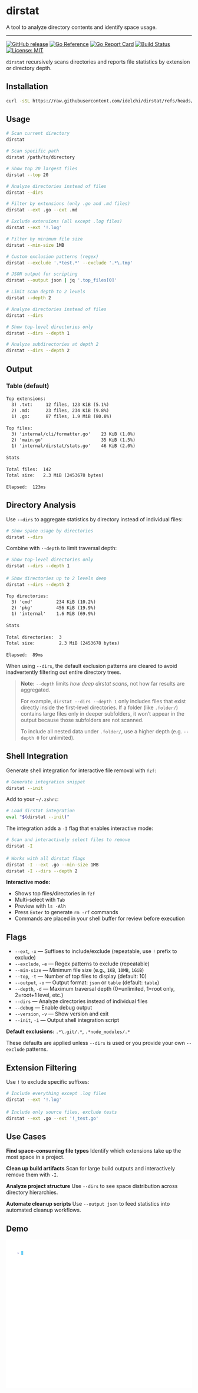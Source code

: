 # dirstat

A tool to analyze directory contents and identify space usage.

---

[![GitHub release](https://img.shields.io/github/v/release/idelchi/dirstat)](https://github.com/idelchi/dirstat/releases)
[![Go Reference](https://pkg.go.dev/badge/github.com/idelchi/dirstat.svg)](https://pkg.go.dev/github.com/idelchi/dirstat)
[![Go Report Card](https://goreportcard.com/badge/github.com/idelchi/dirstat)](https://goreportcard.com/report/github.com/idelchi/dirstat)
[![Build Status](https://github.com/idelchi/dirstat/actions/workflows/github-actions.yml/badge.svg)](https://github.com/idelchi/dirstat/actions/workflows/github-actions.yml/badge.svg)
[![License: MIT](https://img.shields.io/badge/License-MIT-yellow.svg)](https://opensource.org/licenses/MIT)

`dirstat` recursively scans directories and reports file statistics by extension or directory depth.

## Installation

```sh
curl -sSL https://raw.githubusercontent.com/idelchi/dirstat/refs/heads/main/install.sh | sh -s -- -d ~/.local/bin
```

## Usage

```sh
# Scan current directory
dirstat
```

```sh
# Scan specific path
dirstat /path/to/directory
```

```sh
# Show top 20 largest files
dirstat --top 20
```

```sh
# Analyze directories instead of files
dirstat --dirs
```

```sh
# Filter by extensions (only .go and .md files)
dirstat --ext .go --ext .md
```

```sh
# Exclude extensions (all except .log files)
dirstat --ext '!.log'
```

```sh
# Filter by minimum file size
dirstat --min-size 1MB
```

```sh
# Custom exclusion patterns (regex)
dirstat --exclude '.*test.*' --exclude '.*\.tmp'
```

```sh
# JSON output for scripting
dirstat --output json | jq '.top_files[0]'
```

```sh
# Limit scan depth to 2 levels
dirstat --depth 2
```

```sh
# Analyze directories instead of files
dirstat --dirs
```

```sh
# Show top-level directories only
dirstat --dirs --depth 1
```

```sh
# Analyze subdirectories at depth 2
dirstat --dirs --depth 2
```

## Output

### Table (default)

```
Top extensions:
  3) .txt:     12 files, 123 KiB (5.1%)
  2) .md:      23 files, 234 KiB (9.8%)
  1) .go:      87 files, 1.9 MiB (80.8%)

Top files:
  3) 'internal/cli/formatter.go'    23 KiB (1.0%)
  2) 'main.go'                      35 KiB (1.5%)
  1) 'internal/dirstat/stats.go'    46 KiB (2.0%)

Stats

Total files:  142
Total size:   2.3 MiB (2453678 bytes)

Elapsed:  123ms
```

## Directory Analysis

Use `--dirs` to aggregate statistics by directory instead of individual files:

```sh
# Show space usage by directories
dirstat --dirs
```

Combine with `--depth` to limit traversal depth:

```sh
# Show top-level directories only
dirstat --dirs --depth 1

# Show directories up to 2 levels deep
dirstat --dirs --depth 2
```

```
Top directories:
  3) 'cmd'         234 KiB (10.2%)
  2) 'pkg'         456 KiB (19.9%)
  1) 'internal'    1.6 MiB (69.9%)

Stats

Total directories:  3
Total size:         2.3 MiB (2453678 bytes)

Elapsed:  89ms
```

When using `--dirs`, the default exclusion patterns are cleared to avoid
inadvertently filtering out entire directory trees.

> **Note:** `--depth` limits _how deep dirstat scans_, not how far results are aggregated.
>
> For example, `dirstat --dirs --depth 1` only includes files that exist directly inside the first-level directories.
> If a folder (like `.folder/`) contains large files only in deeper subfolders, it won’t appear in the output because those subfolders are not scanned.
>
> To include all nested data under `.folder/`, use a higher depth (e.g. `--depth 0` for unlimited).

## Shell Integration

Generate shell integration for interactive file removal with `fzf`:

```sh
# Generate integration snippet
dirstat --init
```

Add to your `~/.zshrc`:

```sh
# Load dirstat integration
eval "$(dirstat --init)"
```

The integration adds a `-I` flag that enables interactive mode:

```sh
# Scan and interactively select files to remove
dirstat -I

# Works with all dirstat flags
dirstat -I --ext .go --min-size 1MB
dirstat -I --dirs --depth 2
```

**Interactive mode:**

- Shows top files/directories in `fzf`
- Multi-select with `Tab`
- Preview with `ls -Alh`
- Press `Enter` to generate `rm -rf` commands
- Commands are placed in your shell buffer for review before execution

## Flags

- `--ext`, `-x` — Suffixes to include/exclude (repeatable, use `!` prefix to exclude)
- `--exclude`, `-e` — Regex patterns to exclude (repeatable)
- `--min-size` — Minimum file size (e.g., `1KB`, `10MB`, `1GiB`)
- `--top`, `-t` — Number of top files to display (default: 10)
- `--output`, `-o` — Output format: `json` or `table` (default: `table`)
- `--depth`, `-d` — Maximum traversal depth (0=unlimited, 1=root only, 2=root+1 level, etc.)
- `--dirs` — Analyze directories instead of individual files
- `--debug` — Enable debug output
- `--version`, `-v` — Show version and exit
- `--init`, `-i` — Output shell integration script

**Default exclusions:** `.*\.git/.*`, `.*node_modules/.*`

These defaults are applied unless `--dirs` is used or you provide your own `--exclude` patterns.

## Extension Filtering

Use `!` to exclude specific suffixes:

```sh
# Include everything except .log files
dirstat --ext '!.log'

# Include only source files, exclude tests
dirstat --ext .go --ext '!_test.go'
```

## Use Cases

**Find space-consuming file types**
Identify which extensions take up the most space in a project.

**Clean up build artifacts**
Scan for large build outputs and interactively remove them with `-I`.

**Analyze project structure**
Use `--dirs` to see space distribution across directory hierarchies.

**Automate cleanup scripts**
Use `--output json` to feed statistics into automated cleanup workflows.

## Demo

![Demo](assets/gifs/dirstat.gif)
